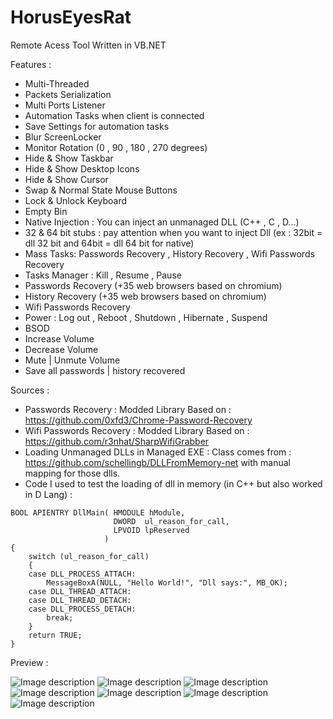 # HorusEyesRat
Remote Acess Tool Written in VB.NET



Features : 

* Multi-Threaded
* Packets Serialization
* Multi Ports Listener
* Automation Tasks when client is connected
* Save Settings for automation tasks
* Blur ScreenLocker
* Monitor Rotation (0 , 90 , 180 , 270 degrees)
* Hide & Show Taskbar
* Hide & Show Desktop Icons
* Hide & Show Cursor
* Swap & Normal State Mouse Buttons
* Lock & Unlock Keyboard
* Empty Bin
* Native Injection : You can inject an unmanaged DLL (C++ ,  C , D...)
* 32 & 64 bit stubs : pay attention when you want to inject Dll (ex : 32bit = dll 32 bit and 64bit = dll 64 bit for native)
* Mass Tasks: Passwords Recovery , History Recovery , Wifi Passwords Recovery
* Tasks Manager : Kill , Resume , Pause
* Passwords Recovery (+35 web browsers based on chromium)
* History Recovery (+35 web browsers based on chromium)
* Wifi Passwords Recovery
* Power : Log out , Reboot , Shutdown , Hibernate , Suspend
* BSOD
* Increase Volume
* Decrease Volume
* Mute | Unmute Volume
* Save all passwords | history recovered

Sources :

* Passwords Recovery : Modded Library Based on : https://github.com/0xfd3/Chrome-Password-Recovery
* Wifi Passwords Recovery : Modded Library Based on : https://github.com/r3nhat/SharpWifiGrabber
* Loading Unmanaged DLLs in Managed EXE : Class comes from : https://github.com/schellingb/DLLFromMemory-net with manual mapping for those dlls.
* Code I used to test the loading of dll in memory (in C++ but also worked in D Lang) : 

```
BOOL APIENTRY DllMain( HMODULE hModule,
                       DWORD  ul_reason_for_call,
                       LPVOID lpReserved
                     )
{
    switch (ul_reason_for_call)
    {
    case DLL_PROCESS_ATTACH:
        MessageBoxA(NULL, "Hello World!", "Dll says:", MB_OK);
    case DLL_THREAD_ATTACH:
    case DLL_THREAD_DETACH:
    case DLL_PROCESS_DETACH:
        break;
    }
    return TRUE;
}
```


Preview :

![Image description](https://i.postimg.cc/T2ZwvdVH/Capture-d-cran-15.png)
![Image description](https://i.postimg.cc/5NLtxhp9/Capture-d-cran-16.png)
![Image description](https://i.postimg.cc/SKTSTkQd/Capture-d-cran-17.png)
![Image description](https://i.postimg.cc/0yvyrVHY/Capture-d-cran-18.png)
![Image description](https://i.postimg.cc/LXJHGwnp/Capture-d-cran-19.png)
![Image description](https://i.postimg.cc/tgCRNYb7/Capture-d-cran-20.png)
![Image description](https://i.postimg.cc/JzQ4Xj99/Capture-d-cran-21.png)
